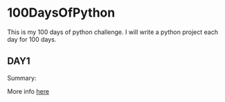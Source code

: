 # 100DaysOfPython

This is my 100 days of python challenge. I will write a python project each day for 100 days.

## DAY1

Summary: 

More info [here](Day1/README.md)
